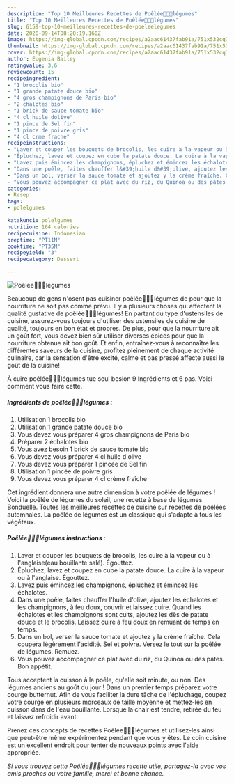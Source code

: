```yaml
---
description: "Top 10 Meilleures Recettes de Poêlée🥦🥔🍄légumes"
title: "Top 10 Meilleures Recettes de Poêlée🥦🥔🍄légumes"
slug: 6159-top-10-meilleures-recettes-de-poeleelegumes
date: 2020-09-14T08:20:19.160Z
image: https://img-global.cpcdn.com/recipes/a2aac61437fab91a/751x532cq70/poelee🥦🥔🍄legumes-photo-principale-de-la-recette.jpg
thumbnail: https://img-global.cpcdn.com/recipes/a2aac61437fab91a/751x532cq70/poelee🥦🥔🍄legumes-photo-principale-de-la-recette.jpg
cover: https://img-global.cpcdn.com/recipes/a2aac61437fab91a/751x532cq70/poelee🥦🥔🍄legumes-photo-principale-de-la-recette.jpg
author: Eugenia Bailey
ratingvalue: 3.6
reviewcount: 15
recipeingredient:
- "1 brocolis bio"
- "1 grande patate douce bio"
- "4 gros champignons de Paris bio"
- "2 chalotes bio"
- "1 brick de sauce tomate bio"
- "4 cl huile dolive"
- "1 pince de Sel fin"
- "1 pince de poivre gris"
- "4 cl crme frache"
recipeinstructions:
- "Laver et couper les bouquets de brocolis, les cuire à la vapeur ou à l&#39;anglaise(eau bouillante salé). Égouttez."
- "Épluchez, lavez et coupez en cube la patate douce. La cuire à la vapeur ou à l&#39;anglaise. Égouttez."
- "Lavez puis émincez les champignons, épluchez et émincez les échalotes."
- "Dans une poêle, faites chauffer l&#39;huile d&#39;olive, ajoutez les échalotes et les champignons, à feu doux, couvrir et laissez cuire. Quand les échalotes et les champignons sont cuits, ajoutez les dès de patate douce et le brocolis. Laissez cuire à feu doux en remuant de temps en temps."
- "Dans un bol, verser la sauce tomate et ajoutez y la crème fraîche. Cela coupera légèrement l&#39;acidité. Sel et poivre. Versez le tout sur la poêlée de légumes. Remuez."
- "Vous pouvez accompagner ce plat avec du riz, du Quinoa ou des pâtes. Bon appétit."
categories:
- Resep
tags:
- polelgumes

katakunci: polelgumes 
nutrition: 164 calories
recipecuisine: Indonesian
preptime: "PT11M"
cooktime: "PT35M"
recipeyield: "3"
recipecategory: Dessert

---
```



![Poêlée🥦🥔🍄légumes](https://img-global.cpcdn.com/recipes/a2aac61437fab91a/751x532cq70/poelee🥦🥔🍄legumes-photo-principale-de-la-recette.jpg)

Beaucoup de gens n'osent pas cuisiner poêlée🥦🥔🍄légumes de peur que la nourriture ne soit pas comme prévu. Il y a plusieurs choses qui affectent la qualité gustative de poêlée🥦🥔🍄légumes! En partant du type d'ustensiles de cuisine, assurez-vous toujours d'utiliser des ustensiles de cuisine de qualité, toujours en bon état et propres. De plus, pour que la nourriture ait un goût fort, vous devez bien sûr utiliser diverses épices pour que la nourriture obtenue ait bon goût. Et enfin, entraînez-vous à reconnaître les différentes saveurs de la cuisine, profitez pleinement de chaque activité culinaire, car la sensation d'être excité, calme et pas pressé affecte aussi le goût de la cuisine!

<!--inarticleads1-->

À cuire poêlée🥦🥔🍄légumes tue seul besion 9 Ingrédients et 6 pas. Voici comment vous faire cette.

##### Ingrédients de poêlée🥦🥔🍄légumes :

1. Utilisation 1 brocolis bio
1. Utilisation 1 grande patate douce bio
1. Vous devez vous préparer 4 gros champignons de Paris bio
1. Préparer 2 échalotes bio
1. Vous avez besoin 1 brick de sauce tomate bio
1. Vous devez vous préparer 4 cl huile d&#39;olive
1. Vous devez vous préparer 1 pincée de Sel fin
1. Utilisation 1 pincée de poivre gris
1. Vous devez vous préparer 4 cl crème fraîche


Cet ingrédient donnera une autre dimension à votre poêlée de légumes ! Voici la poêlée de légumes du soleil, une recette à base de légumes Bonduelle. Toutes les meilleures recettes de cuisine sur recettes de poêlées automnales. La poêlée de légumes est un classique qui s&#39;adapte à tous les végétaux. 

<!--inarticleads2-->

##### Poêlée🥦🥔🍄légumes instructions :

1. Laver et couper les bouquets de brocolis, les cuire à la vapeur ou à l&#39;anglaise(eau bouillante salé). Égouttez.
1. Épluchez, lavez et coupez en cube la patate douce. La cuire à la vapeur ou à l&#39;anglaise. Égouttez.
1. Lavez puis émincez les champignons, épluchez et émincez les échalotes.
1. Dans une poêle, faites chauffer l&#39;huile d&#39;olive, ajoutez les échalotes et les champignons, à feu doux, couvrir et laissez cuire. Quand les échalotes et les champignons sont cuits, ajoutez les dès de patate douce et le brocolis. Laissez cuire à feu doux en remuant de temps en temps.
1. Dans un bol, verser la sauce tomate et ajoutez y la crème fraîche. Cela coupera légèrement l&#39;acidité. Sel et poivre. Versez le tout sur la poêlée de légumes. Remuez.
1. Vous pouvez accompagner ce plat avec du riz, du Quinoa ou des pâtes. Bon appétit.


Tous acceptent la cuisson à la poêle, qu&#39;elle soit minute, ou non. Des légumes anciens au goût du jour ! Dans un premier temps préparez votre courge butternut. Afin de vous faciliter la dure tâche de l&#39;épluchage, coupez votre courge en plusieurs morceaux de taille moyenne et mettez-les en cuisson dans de l&#39;eau bouillante. Lorsque la chair est tendre, retirée du feu et laissez refroidir avant. 

<!--inarticleads1-->

<p>
Prenez ces concepts de recettes Poêlée🥦🥔🍄légumes et utilisez-les ainsi que peut-être même expérimentez pendant que vous y êtes. Le coin cuisine est un excellent endroit pour tenter de nouveaux points avec l'aide appropriée.
</p>

<p>
<i>Si vous trouvez cette Poêlée🥦🥔🍄légumes recette utile, partagez-la avec vos amis proches ou votre famille, merci et bonne chance.</i>
</p>
